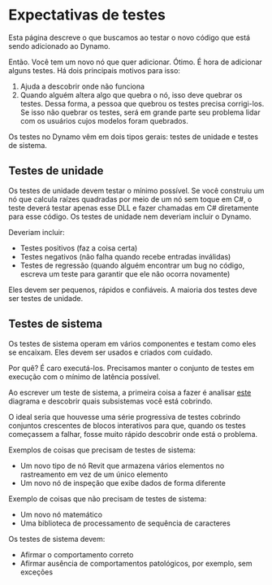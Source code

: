 # Expectativas de testes

Esta página descreve o que buscamos ao testar o novo código que está sendo adicionado ao Dynamo.

Então. Você tem um novo nó que quer adicionar. Ótimo. É hora de adicionar alguns testes. Há dois principais motivos para isso:

1. Ajuda a descobrir onde não funciona
2. Quando alguém altera algo que quebra o nó, isso deve quebrar os testes. Dessa forma, a pessoa que quebrou os testes precisa corrigi-los. Se isso não quebrar os testes, será em grande parte seu problema lidar com os usuários cujos modelos foram quebrados.

Os testes no Dynamo vêm em dois tipos gerais: testes de unidade e testes de sistema.

## Testes de unidade

Os testes de unidade devem testar o mínimo possível. Se você construiu um nó que calcula raízes quadradas por meio de um nó sem toque em C#, o teste deverá testar apenas esse DLL e fazer chamadas em C# diretamente para esse código. Os testes de unidade nem deveriam incluir o Dynamo.

Deveriam incluir:

* Testes positivos (faz a coisa certa)
* Testes negativos (não falha quando recebe entradas inválidas)
* Testes de regressão (quando alguém encontrar um bug no código, escreva um teste para garantir que ele não ocorra novamente)

Eles devem ser pequenos, rápidos e confiáveis. A maioria dos testes deve ser testes de unidade.

## Testes de sistema

Os testes de sistema operam em vários componentes e testam como eles se encaixam. Eles devem ser usados e criados com cuidado. 

Por quê? É caro executá-los. Precisamos manter o conjunto de testes em execução com o mínimo de latência possível.

Ao escrever um teste de sistema, a primeira coisa a fazer é analisar [este](https://github.com/DynamoDS/Dynamo/blob/master/doc/system/Layer%20Diagram.pdf) diagrama e descobrir quais subsistemas você está cobrindo.

O ideal seria que houvesse uma série progressiva de testes cobrindo conjuntos crescentes de blocos interativos para que, quando os testes começassem a falhar, fosse muito rápido descobrir onde está o problema.

Exemplos de coisas que precisam de testes de sistema:

* Um novo tipo de nó Revit que armazena vários elementos no rastreamento em vez de um único elemento
* Um novo nó de inspeção que exibe dados de forma diferente

Exemplo de coisas que não precisam de testes de sistema:

* Um novo nó matemático
* Uma biblioteca de processamento de sequência de caracteres

Os testes de sistema devem:

* Afirmar o comportamento correto
* Afirmar ausência de comportamentos patológicos, por exemplo, sem exceções